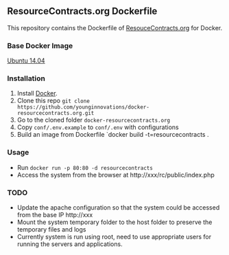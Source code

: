 ## ResourceContracts.org Dockerfile

This repository contains the Dockerfile of [ResouceContracts.org](http://github.com/NRGI/resourcecontracts.org/) for Docker.

### Base Docker Image

[Ubuntu 14.04](http://dockerfile.github.io/#/ubuntu)

### Installation

1. Install [Docker](https://www.docker.com/).
2. Clone this repo `git clone https://github.com/younginnovations/docker-resourcecontracts.org.git`
3. Go to the cloned folder `docker-resourcecontracts.org`
4. Copy `conf/.env.example` to `conf/.env` with configurations
5. Build an image from Dockerfile `docker build -t=resourcecontracts .

### Usage

* Run `docker run -p 80:80 -d resourcecontracts`
* Access the system from the browser at http://xxx/rc/public/index.php

### TODO

* Update the apache configuration so that the system could be accessed from the base IP http://xxx 
* Mount the system temporary folder to the host folder to preserve the temporary files and logs
* Currently system is run using root, need to use appropriate users for running the servers and applications.